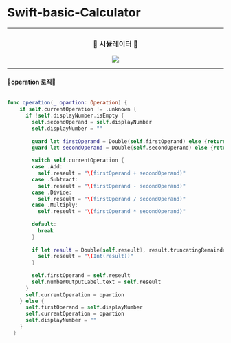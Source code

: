# Swift-basic-Calculator
<hr/>

<h3 align="center"> 🎥 시뮬레이터 🎥 </h3>

<p align="center"> 
  <img src="https://user-images.githubusercontent.com/91595135/158855083-e08d9199-5e93-4c3e-9fbb-c2f8e177c85a.gif">
</p>
<hr/>

<h4> 🚀operation 로직🚀 </h4>

```swift

func operation(_ opartion: Operation) {
    if self.currentOperation != .unknown {
      if !self.displayNumber.isEmpty {
        self.secondOperand = self.displayNumber
        self.displayNumber = ""
        
        guard let firstOperand = Double(self.firstOperand) else {return}
        guard let secondOperand = Double(self.secondOperand) else {return}
        
        switch self.currentOperation {
        case .Add:
          self.reseult = "\(firstOperand + secondOperand)"
        case .Subtract:
          self.reseult = "\(firstOperand - secondOperand)"
        case .Divide:
          self.reseult = "\(firstOperand / secondOperand)"
        case .Multiply:
          self.reseult = "\(firstOperand * secondOperand)"
        
        default:
          break
        }
        
        if let result = Double(self.reseult), result.truncatingRemainder(dividingBy: 1) == 0 {
          self.reseult = "\(Int(result))"
        }
        
        self.firstOperand = self.reseult
        self.numberOutputLabel.text = self.reseult
      }
      self.currentOperation = opartion
    } else {
      self.firstOperand = self.displayNumber
      self.currentOperation = opartion
      self.displayNumber = ""
    }
  }
  
```

